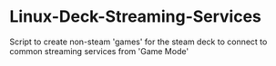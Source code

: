 # Linux-Deck-Streaming-Services
Script to create non-steam 'games' for the steam deck to connect to common streaming services from 'Game Mode'
